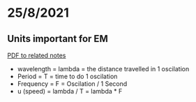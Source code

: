 # 25/8/2021
## Units important for EM
[PDF to related notes](https://canvas.iastate.edu/courses/84684/pages/meeting-2-8-slash-25-slash-21-waves-units-dot-dot-dot?module_item_id=3976483) 

* wavelength = lambda = the distance travelled in 1 oscilation
* Period = T = time to do 1 oscilation
* Frequency = F = Oscilation / 1 Second
* u (speed) = lambda / T = lambda  * F
